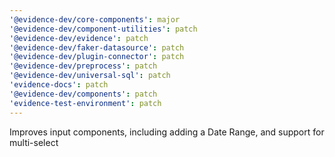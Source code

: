 ```yaml
---
'@evidence-dev/core-components': major
'@evidence-dev/component-utilities': patch
'@evidence-dev/evidence': patch
'@evidence-dev/faker-datasource': patch
'@evidence-dev/plugin-connector': patch
'@evidence-dev/preprocess': patch
'@evidence-dev/universal-sql': patch
'evidence-docs': patch
'@evidence-dev/components': patch
'evidence-test-environment': patch
---
```


Improves input components, including adding a Date Range, and support for multi-select

